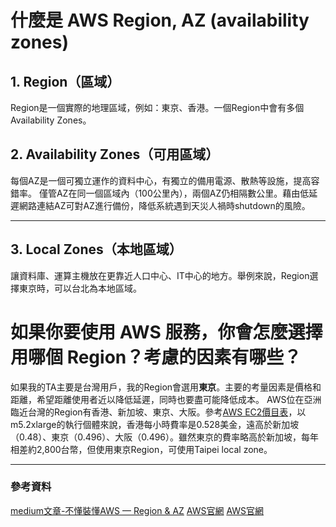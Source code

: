 # 什麼是 AWS Region, AZ (availability zones)

## 1. Region（區域）
Region是一個實際的地理區域，例如：東京、香港。一個Region中會有多個Availability Zones。

## 2. Availability Zones（可用區域）
每個AZ是一個可獨立運作的資料中心，有獨立的備用電源、散熱等設施，提高容錯率。
僅管AZ在同一個區域內（100公里內），兩個AZ仍相隔數公里。藉由低延遲網路連結AZ可對AZ進行備份，降低系統遇到天災人禍時shutdown的風險。

---

## 3. Local Zones（本地區域）
讓資料庫、運算主機放在更靠近人口中心、IT中心的地方。舉例來說，Region選擇東京時，可以台北為本地區域。

# 如果你要使用 AWS 服務，你會怎麼選擇用哪個 Region？考慮的因素有哪些？
如果我的TA主要是台灣用戶，我的Region會選用**東京**。主要的考量因素是價格和距離，希望距離使用者近以降低延遲，同時也要盡可能降低成本。
AWS位在亞洲臨近台灣的Region有香港、新加坡、東京、大阪。參考[AWS EC2價目表](https://aws.amazon.com/tw/ec2/pricing/on-demand/)，以m5.2xlarge的執行個體來說，香港每小時費率是0.528美金，遠高於新加坡（0.48）、東京（0.496）、大阪（0.496）。雖然東京的費率略高於新加坡，每年相差約2,800台幣，但使用東京Region，可使用Taipei local zone。

---

### 參考資料
[medium文章-不懂裝懂AWS — Region & AZ](https://medium.com/i-發客/不懂裝懂aws-region-az-e888bc15b3a6)
[AWS官網](https://docs.aws.amazon.com/zh_tw/AWSEC2/latest/UserGuide/using-regions-availability-zones.html)
[AWS官網](https://aws.amazon.com/tw/about-aws/global-infrastructure/regions_az/)